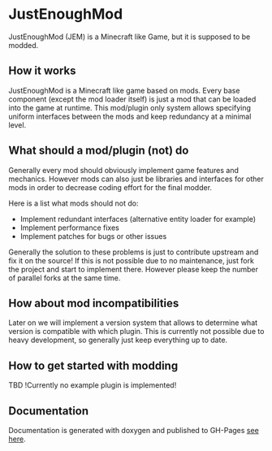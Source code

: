 # JustEnoughMod

JustEnoughMod (JEM) is a Minecraft like Game, but it is supposed to be modded.

## How it works

JustEnoughMod is a Minecraft like game based on mods. Every base component (except the mod loader itself) is just a mod that can be loaded into the game at runtime. This mod/plugin only system allows specifying uniform interfaces between the mods and keep redundancy at a minimal level.

## What should a mod/plugin (not) do

Generally every mod should obviously implement game features and mechanics. However mods can also just be libraries and interfaces for other mods in order to decrease coding effort for the final modder.

Here is a list what mods should not do:

- Implement redundant interfaces (alternative entity loader for example)
- Implement performance fixes
- Implement patches for bugs or other issues

Generally the solution to these problems is just to contribute upstream and fix it on the source! If this is not possible due to no maintenance, just fork the project and start to implement there. However please keep the number of parallel forks at the same time.

## How about mod incompatibilities

Later on we will implement a version system that allows to determine what version is compatible with which plugin. This is currently not possible due to heavy development, so generally just keep everything up to date.

## How to get started with modding

TBD !Currently no example plugin is implemented!

## Documentation

Documentation is generated with doxygen and published to GH-Pages [see here](https://justenoughmod.github.io/JustEnoughMod/).
